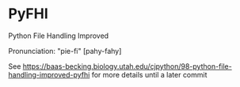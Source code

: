 # PyFHI
Python File Handling Improved

Pronunciation: "pie-fi" [pahy-fahy]

See https://baas-becking.biology.utah.edu/cjpython/98-python-file-handling-improved-pyfhi for more details until a later commit